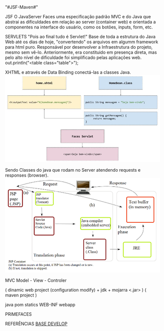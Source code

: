 "#JSF-Maven#"

JSF
O JavaServer Faces uma especificação padrão MVC e do Java que abstrai as dificuldades em relação ao server (container web) e orientada a componentes na interface do usuário, como os botões, inputs, form, etc.


SERVLETS
"Pois ao final tudo é Servlet!"
Base de toda a estrutura do Java Web até os dias de hoje, "convertendo" os arquivos em algumm framework para html puro.
Responsável por desenvolver a Infraestrutura do projeto, mesmo sem vê-lo. Anteriormente, era constituido em presença direta, mas pelo alto nível de dificuldade foi simplificado pelas aplicações web.
out.println("<table class=\"table\">"); 

XHTML e através de Data Binding conectá-las a classes Java.
<img src="img/MVCexJSF.jpg">

Sendo Classes do java que rodam no Server atendendo requests e responses (browser).
<img src="img/JakartaServlet.png">


MVC
Model - View - Controler

( dinamic web project (configuration modify) + jdk + mojarra <.jar> )
( maven project )

java
pom
statics
WEB-INF
webapp


PRIMEFACES


REFERÊNCIAS
<a href="https://www.devmedia.com.br/guia/jsf-javaserver-faces/38322">BASE DEVELOP</a>